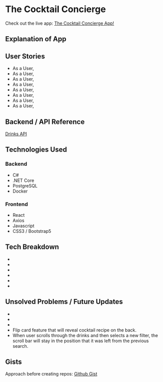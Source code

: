 # The Cocktail Concierge
Check out the live app: [The Cocktail Concierge App!](https://the-cocktail-concierge.herokuapp.com/)

## Explanation of App


## User Stories
- As a User,
- As a User,
- As a User,
- As a User,
- As a User,
- As a User,
- As a User,
- As a User,

## Backend / API Reference
[Drinks API](https://cocktail-concierge.herokuapp.com/drinks)

## Technologies Used

### Backend

- C#
- .NET Core
- PostgreSQL
- Docker

### Frontend

- React
- Axios
- Javascript
- CSS3 / Bootstrap5

## Tech Breakdown
-
-
-
-
-
-

## Unsolved Problems / Future Updates
-   
-
-   
- Flip card feature that will reveal cocktail recipe on the back.
- When user scrolls through the drinks and then selects a new filter, the scroll bar will stay in the position that it was left from the previous search.

## Gists
Approach before creating repos: [Github Gist](https://gist.github.com/thewrightbrandon/f0dd64b806bb0bfc78d0aeb0958cc506)
